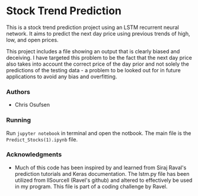 
# Stock Trend Prediction

This is a stock trend prediction project using an LSTM recurrent neural network. It aims to predict the next day price using previous trends of high, low, and open prices.

This project includes a file showing an output that is clearly biased and deceiving. I have targeted this problem to be the fact that the next day price also takes into account the correct price of the day prior and not solely the predictions of the testing data -  a problem to be looked out for in future applications to avoid any bias and overfitting.

### Authors

* Chris Osufsen 

### Running

Run <code>jupyter notebook</code> in terminal and open the notbook. The main file is the <code>Predict_Stocks(1).ipynb</code> file.

### Acknowledgments

* Much of this code has been inspired by and learned from Siraj Raval's prediction tutorials and Keras documentation. The lstm.py file has been utilized from llSourcell (Ravel's github) and altered to effectively be used in my program. This file is part of a coding challenge by Ravel.
